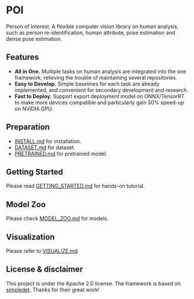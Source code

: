 # POI
Person of Interest. A flexible computer vision library on human analysis, such as person re-identification, human attribute, pose estimation and dense pose estimation.

## Features
- **All in One.** Multiple tasks on human analysis are integrated into the one framework, relieving the trouble of maintaining several repositories.
- **Easy to Develop.** Simple baselines for each task are already implemented, and convenient for secondary development and research.
- **Fast to Deploy.** Support export deployment model on ONNX/TensorRT to make more devices compatible and particularly gain 50% speed-up on NVIDIA GPU.

## Preparation
- [INSTALL.md](docs/INSTALL.md) for installation.
- [DATASET.md](docs/DATASET.md) for dataset.
- [PRETRAINED.md](docs/PRETRAINED.md) for pretrained model.

## Getting Started
Please read [GETTING_STARTED.md](docs/GETTING_STARTED.md) for hands-on tutorial.

## Model Zoo
Please check [MODEL_ZOO.md](docs/MODEL_ZOO.md) for models.

## Visualization
Please refer to [VISUALIZE.md](docs/VISUALIZE.md).

## License & disclaimer
This project is under the Apache 2.0 license. The framework is based on [simpledet](https://github.com/TuSimple/simpledet/). Thanks for their great work!
